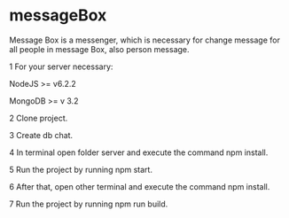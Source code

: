 # messageBox
Message  Box is a messenger, which is necessary for change message for all people in message Box,  also person message.

1 For your server necessary: 

   NodeJS >= v6.2.2 

   MongoDB >= v 3.2

2 Clone project.

3 Create db chat. 

4 In terminal open folder server and execute the command npm install. 

5 Run the project by running npm start.

6 After that, open other terminal and execute the command npm install. 

7 Run the project by running npm run build.

